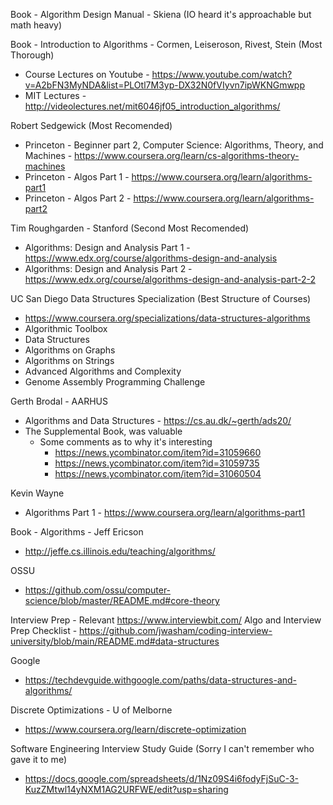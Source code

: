
Book - Algorithm Design Manual - Skiena (IO heard it's approachable but math heavy)

Book - Introduction to Algorithms - Cormen, Leiseroson, Rivest, Stein (Most Thorough)
- Course Lectures on Youtube - https://www.youtube.com/watch?v=A2bFN3MyNDA&list=PLOtl7M3yp-DX32N0fVIyvn7ipWKNGmwpp
- MIT Lectures - http://videolectures.net/mit6046jf05_introduction_algorithms/

Robert Sedgewick (Most Recomended)
- Princeton - Beginner part 2, Computer Science: Algorithms, Theory, and Machines - https://www.coursera.org/learn/cs-algorithms-theory-machines
- Princeton - Algos Part 1 - https://www.coursera.org/learn/algorithms-part1
- Princeton - Algos Part 2 - https://www.coursera.org/learn/algorithms-part2

Tim Roughgarden - Stanford (Second Most Recomended)
- Algorithms: Design and Analysis Part 1 - https://www.edx.org/course/algorithms-design-and-analysis
- Algorithms: Design and Analysis Part 2 - https://www.edx.org/course/algorithms-design-and-analysis-part-2-2

UC San Diego Data Structures Specialization (Best Structure of Courses)
- https://www.coursera.org/specializations/data-structures-algorithms
- Algorithmic Toolbox
- Data Structures
- Algorithms on Graphs
- Algorithms on Strings
- Advanced Algorithms and Complexity
- Genome Assembly Programming Challenge

Gerth Brodal - AARHUS
- Algorithms and Data Structures - https://cs.au.dk/~gerth/ads20/
- The Supplemental Book, was valuable
    - Some comments as to why it's interesting
        - https://news.ycombinator.com/item?id=31059660
        - https://news.ycombinator.com/item?id=31059735 
        - https://news.ycombinator.com/item?id=31060504 

Kevin Wayne
- Algorithms Part 1 - https://www.coursera.org/learn/algorithms-part1

Book - Algorithms - Jeff Ericson 
- http://jeffe.cs.illinois.edu/teaching/algorithms/

OSSU
- https://github.com/ossu/computer-science/blob/master/README.md#core-theory

Interview Prep - Relevant
https://www.interviewbit.com/
Algo and Interview Prep Checklist - https://github.com/jwasham/coding-interview-university/blob/main/README.md#data-structures

Google
- https://techdevguide.withgoogle.com/paths/data-structures-and-algorithms/

Discrete Optimizations - U of Melborne
- https://www.coursera.org/learn/discrete-optimization

Software Engineering Interview Study Guide (Sorry I can't remember who gave it to me)
- https://docs.google.com/spreadsheets/d/1Nz09S4i6fodyFjSuC-3-KuzZMtwl14yNXM1AG2URFWE/edit?usp=sharing

